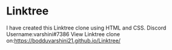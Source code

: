 # Linktree
I have created this Linktree clone using HTML and CSS.
Discord Username:varshini#7386
View Linktree clone on:https://bodduvarshini21.github.io/Linktree/
